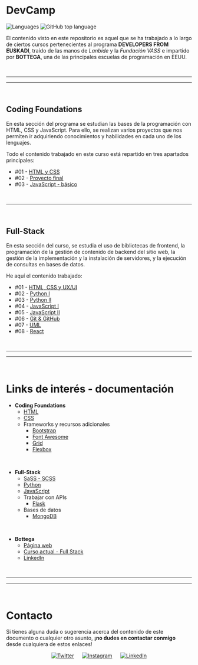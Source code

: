 # DevCamp

![Languages](https://img.shields.io/github/languages/count/nlarrea/DevCamp?style=flat-square&labelColor=181717&color=018EF5)
![GitHub top language](https://img.shields.io/github/languages/top/nlarrea/DevCamp?style=flat-square&labelColor=181717&color=018EF5)

El contenido visto en este repositorio es aquel que se ha trabajado a lo largo de ciertos cursos pertenecientes al programa **DEVELOPERS FROM EUSKADI**, traído de las manos de *Lanbide* y la *Fundación VASS* e impartido por **BOTTEGA**, una de las principales escuelas de programación en EEUU.


<br><hr>
<hr><br>


## Coding Foundations

En esta sección del programa se estudian las bases de la programación con HTML, CSS y JavaScript. Para ello, se realizan varios proyectos que nos permiten ir adquiriendo conocimientos y habilidades en cada uno de los lenguajes.

Todo el contenido trabajado en este curso está repartido en tres apartados principales:

* #01 - [HTML y CSS](./01-coding-foundations/1-HTML-CSS/)
* #02 - [Proyecto final](./01-coding-foundations/2-FINAL_PROJECT/)
* #03 - [JavaScript - básico](./01-coding-foundations/3-JAVASCRIPT/)


<br><hr><br>


## Full-Stack

En esta sección del curso, se estudia el uso de bibliotecas de frontend, la programación de la gestión de contenido de backend del sitio web, la gestión de la implementación y la instalación de servidores, y la ejecución de consultas en bases de datos.

He aquí el contenido trabajado:

* #01 - [HTML, CSS y UX/UI](./02-full-stack/module_01-html_css_uxui/)
* #02 - [Python I](./02-full-stack/module_02-python/)
* #03 - [Python II](./02-full-stack/module_03-python_part2/)
* #04 - [JavaScript I](./02-full-stack/module_04-javascript/)
* #05 - [JavaScript II](./02-full-stack/module_05-js_part2/)
* #06 - [Git & GitHub](./02-full-stack/module_06-git_github/)
* #07 - [UML](./02-full-stack/module_07-uml/)
* #08 - [React](./02-full-stack/module_08-react/)


<br><hr>
<hr><br>


# Links de interés - documentación

* **Coding Foundations**
    * [HTML](https://htmlreference.io/)
    * [CSS](https://cssreference.io/)
    * Frameworks y recursos adicionales
        * [Bootstrap](https://getbootstrap.com/)
        * [Font Awesome](https://fontawesome.com/)
        * [Grid](https://css-tricks.com/snippets/css/complete-guide-grid/)
        * [Flexbox](https://css-tricks.com/snippets/css/a-guide-to-flexbox/)

<br>

* **Full-Stack**
    * [SaSS - SCSS](https://sass-lang.com/)
    * [Python](https://www.python.org/)
    * [JavaScript](https://developer.mozilla.org/es/docs/Web/JavaScript)
    * Trabajar con APIs
        * [Flask](https://flask.palletsprojects.com/en/2.2.x/)
    * Bases de datos
        * [MongoDB](https://www.mongodb.com/es)

<br>

* **Bottega**
    * [Página web](https://bottega.edu/)
    * [Curso actual - Full Stack](https://bottega.edu/full-stack-development-certificate/)
    * [LinkedIn](https://www.linkedin.com/school/bottega-university/)


<br><hr>
<hr><br>


# Contacto
Si tienes alguna duda o sugerencia acerca del contenido de este documento o cualquier otro asunto, **¡no dudes en contactar conmigo** desde cualquiera de estos enlaces!

<div align="center">

[![Twitter](https://img.shields.io/badge/Twitter-@nlarrea__-1DA1F2?style=flat-square&logo=Twitter&logoColor=white&labelColor=181717&label)](https://twitter.com/nlarrea_) &emsp;
[![Instagram](https://img.shields.io/badge/Instagram-@n.loust-E4405F?style=flat-square&logo=Instagram&logoColor=white&labelColor=181717&label)](https://www.instagram.com/n.loust/) &emsp;
[![LinkedIn](https://img.shields.io/badge/LinkedIn-Naia%20Larrea-0A66C2?style=flat-square&logo=LinkedIn&logoColor=white&labelColor=181717&label)](https://www.linkedin.com/in/naia-larrea/)

</div>
